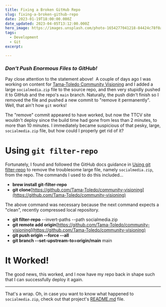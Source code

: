 ```yaml
---
title: Fixing a Broken GitHub Repo
slug: fixing-a-broken-github-repo
date: 2023-01-19T18:00:00.000Z
date_updated: 2023-04-05T13:12:00.000Z
hero_image: https://images.unsplash.com/photo-1654277041218-84424c78f0ae?crop=entropy&cs=tinysrgb&fit=max&fm=jpg&ixid=MnwxMTc3M3wwfDF8c2VhcmNofDE2fHxnaXRodWJ8ZW58MHx8fHwxNjgwNzAwMjkw&ixlib=rb-4.0.3&q=80&w=2000
tags: 
  - Development
  - Git
excerpt: 

---
```


### *Don't Push Enormous Files to GitHub!*

Pay close attention to the statement above!  A couple of days ago I was working on content for [Tama-Toledo Community Visioning](https://cv.tamatoledo.org/) and I added a large `socialmedia.zip` file to the source repo, and then very stupidly pushed it to GitHub and the repo's `main` branch. Naturally, the push didn't finish so I removed the file and pushed a new commit to "remove it permanently". Well, that ain't how `git` works!

The "remove" commit appeared to have worked, but now the TTCV site wouldn't deploy since the build time had gone from less than 2 minutes, to more than 10 minutes. I immediately became suspicious of that pesky, large, `socialmedia.zip` file, but how could I properly get rid of it?

# Using `git filter-repo`

Fortunately, I found and followed the GitHub docs guidance in [Using git filter-repo](https://docs.github.com/en/authentication/keeping-your-account-and-data-secure/removing-sensitive-data-from-a-repository#using-git-filter-repo) to remove the troublesome large file, namely `socialmedia.zip`, from the repo. The commands I used to do this included...

- **brew install git-filter-repo**
- **git clone**[https://github.com/Tama-Toledo/community-visioning](https://github.com/Tama-Toledo/community-visioning)

The above command was necessary because the next command expects a "clean", recently compressed local repository.

- **git filter-repo** --invert-paths --path socialmedia.zip
- **git remote add origin**[https://github.com/Tama-Toledo/community-visioning](https://github.com/Tama-Toledo/community-visioning)
- **git push origin --force --all**
- **git branch --set-upstream-to=origin/main** main

# It Worked!

The good news, this worked, and I now have my repo back in shape such that I can successfully deploy it again.

---

That's a wrap. Oh, in case you want to know what happened to `socialmedia.zip`, check out that project's [README.md](https://github.com/Tama-Toledo/community-visioning/blob/main/README.md) file.
